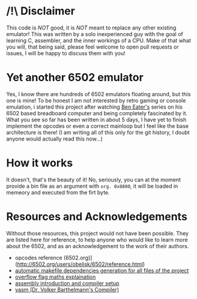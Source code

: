 # /!\ Disclaimer

This code is *NOT* good, it is *NOT* meant to replace any other existing emulator! This was written by a solo inexperienced guy with the goal of learning C, assembler, and the inner workings of a CPU. Make of that what you will, that being said, please feel welcome to open pull requests or issues, I will be happy to discuss them with you!


# Yet another 6502 emulator

Yes, I know there are hundreds of 6502 emulators floating around, but this one is mine! To be honest I am not interested by retro gaming or console emulation,
i started this project after watching [Ben Eater's](https://www.youtube.com/@BenEater) series on his 6502 based breadboard computer and being completely fascinated by it.
What you see so far has been written in about 5 days, I have yet to finish implement the opcodes or even a correct mainloop but I feel like the base architecture is there!
(I am writing all of this only for the git history, I doubt anyone would actually read this now...)


# How it works

It doesn't, that's the beauty of it!
No, seriously, you can at the moment provide a bin file as an argument with `org. 0x0800`, it will be loaded in memeory and executed from the firt byte.


# Resources and Acknowledgements

Without those resources, this project would not have been possible. They are listed here for reference, to help anyone who would like to learn more about the 6502, and as an acknowledgement to the work of their authors.

- opcodes reference (6502.org)](http://6502.org/users/obelisk/6502/reference.html)
- [automatic makefile dependencies generation for all files of the project](https://stackoverflow.com/a/52036564)
- [overflow flag maths explaination](https://www.righto.com/2012/12/the-6502-overflow-flag-explained.html)
- [assembly introduction and compiler setup](https://www.youtube.com/watch?v=oO8_2JJV0B4&t=172s)
- [vasm (Dr. Volker Barthelmann's Compiler)](http://www.compilers.de/vasm.html)
